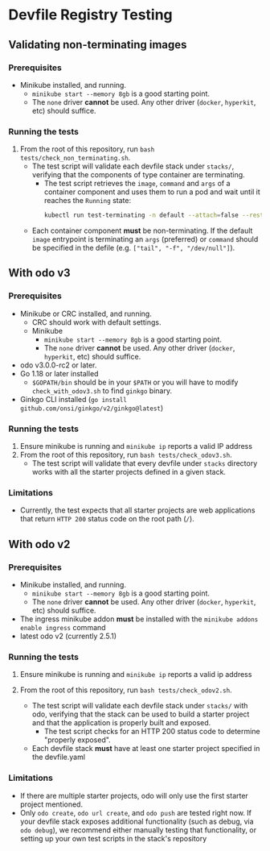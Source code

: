 # Devfile Registry Testing

## Validating non-terminating images

### Prerequisites

- Minikube installed, and running.
  - `minikube start --memory 8gb` is a good starting point.
  - The `none` driver **cannot** be used. Any other driver (`docker`, `hyperkit`, etc) should suffice.

### Running the tests

1) From the root of this repository, run `bash tests/check_non_terminating.sh`.
    - The test script will validate each devfile stack under `stacks/`, verifying that the components of type container are terminating. 
       - The test script retrieves the `image`, `command` and `args` of a container component and uses them to run a pod and wait until it reaches the `Running` state:
          ```bash
          kubectl run test-terminating -n default --attach=false --restart=Never --image="<image>" --command=true -- "<command>" "<args>"
          ```
    - Each container component **must** be non-terminating. If the default `image` entrypoint is terminating an `args` (preferred) or `command` should be specified in the defile (e.g. `["tail", "-f", "/dev/null"]`).


## With odo v3

### Prerequisites

- Minikube or CRC installed, and running.
  - CRC should work with default settings.
  - Minikube
    - `minikube start --memory 8gb` is a good starting point.
    - The `none` driver **cannot** be used. Any other driver (`docker`, `hyperkit`, etc) should suffice.
- odo v3.0.0-rc2 or later.
- Go 1.18 or later installed
  - `$GOPATH/bin` should be in your `$PATH` or you will have to modify `check_with_odov3.sh` to find `ginkgo` binary.
- Ginkgo CLI installed (`go install github.com/onsi/ginkgo/v2/ginkgo@latest`)


### Running the tests

1) Ensure minikube is running and `minikube ip` reports a valid IP address
2) From the root of this repository, run `bash tests/check_odov3.sh`.
    - The test script will validate that every devfile under `stacks` directory works with all the starter projects defined in a given stack.

### Limitations

- Currently, the test expects that all starter projects are web applications that return `HTTP 200` status code on the root path (`/`).

## With odo v2

### Prerequisites

- Minikube installed, and running.
  - `minikube start --memory 8gb` is a good starting point.
  - The `none` driver **cannot** be used. Any other driver (`docker`, `hyperkit`, etc) should suffice.
- The ingress minikube addon **must** be installed with the `minikube addons enable ingress` command
- latest odo v2 (currently 2.5.1)

### Running the tests

1) Ensure minikube is running and `minikube ip` reports a valid ip address

2) From the root of this repository, run `bash tests/check_odov2.sh`.
  
    - The test script will validate each devfile stack under `stacks/` with odo, verifying that the stack can be used to build a starter project and that the application is properly built and exposed.
       - The test script checks for an HTTP 200 status code to determine "properly exposed".
    - Each devfile stack **must** have at least one starter project specified in the devfile.yaml

### Limitations

- If there are multiple starter projects, odo will only use the first starter project mentioned.
- Only `odo create`,  `odo url create`, and `odo push` are tested right now. If your devfile stack exposes additional functionality (such as debug, via `odo debug`), we recommend either manually testing that functionality, or setting up your own test scripts in the stack's repository
